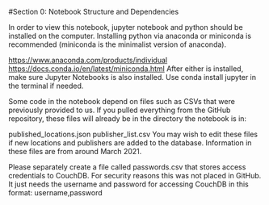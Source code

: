 #Section 0: Notebook Structure and Dependencies

In order to view this notebook, jupyter notebook and python should be installed on the computer. Installing python via anaconda or miniconda is recommended (miniconda is the minimalist version of anaconda).

https://www.anaconda.com/products/individual
https://docs.conda.io/en/latest/miniconda.html
After either is installed, make sure Jupyter Notebooks is also installed. Use conda install jupyter in the terminal if needed.

Some code in the notebook depend on files such as CSVs that were previously provided to us. If you pulled everything from the GitHub repository, these files will already be in the directory the notebook is in:

published_locations.json
publisher_list.csv
You may wish to edit these files if new locations and publishers are added to the database. Information in these files are from around March 2021.

Please separately create a file called passwords.csv that stores access credentials to CouchDB. For security reasons this was not placed in GitHub. It just needs the username and password for accessing CouchDB in this format: username,password
